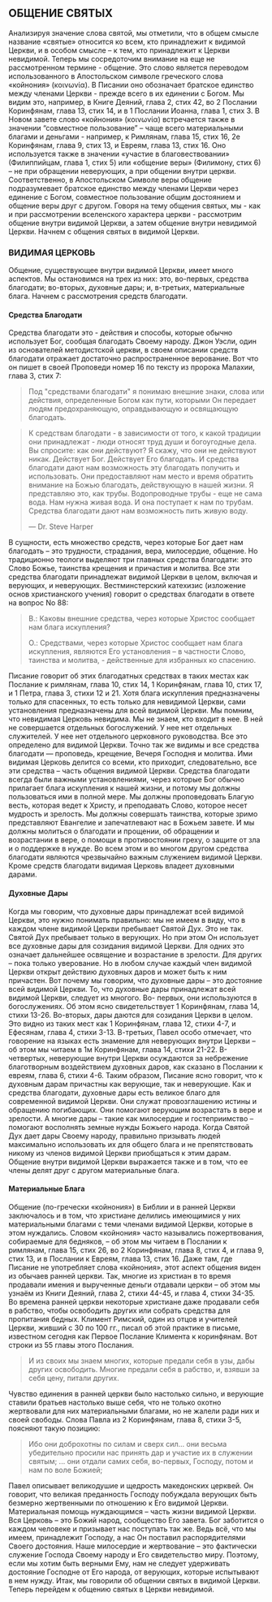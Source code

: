 ## ОБЩЕНИЕ СВЯТЫХ

Анализируя значение слова святой, мы отметили, что в общем смысле название «святые» относится ко всем, кто принадлежит к видимой Церкви, и в особом смысле – к тем, кто принадлежит к Церкви невидимой. Теперь мы сосредоточим внимание на еще не рассмотренном термине - общение.
Это слово является переводом использованного в Апостольском символе греческого слова «койнония» (κοινωνία). В Писании оно обозначает братское единство между членами Церкви - прежде всего в их единении с Богом. Мы видим это, например, в Книге Деяний, глава 2, стих 42, во 2 Послании Коринфянам, глава 13, стих 14, и в 1 Послании Иоанна, глава 1, стих 3.
В Новом завете слово «койнония» (κοινωνία) встречается также в значении “совместное пользование” – чаще всего материальными благами и деньгами - например, к Римлянам, глава 15, стих 16, 2е Коринфянам, глава 9, стих 13, и Евреям, глава 13, стих 16. Оно используется также в значении «участие в благовествовании» (Филиппийцам, глава 1, стих 5) или «общение веры» (Филимону, стих 6) – не при обращении неверующих, а при общении внутри церкви.
Соответственно, в Апостольском Символе веры общение подразумевает братское единство между членами Церкви через единение с Богом, совместное пользование общим достоянием и общение веры друг с другом.
Говоря на тему общения святых, мы - как и при рассмотрении вселенского характера церкви - рассмотрим общение внутри видимой Церкви, а затем общение внутри невидимой Церкви. Начнем с общения святых в видимой Церкви.

### ВИДИМАЯ ЦЕРКОВЬ

Общение, существующее внутри видимой Церкви, имеет много аспектов. Мы остановимся на трех из них: это, во-первых, средства благодати; во-вторых, духовные дары; и, в-третьих, материальные блага. Начнем с рассмотрения средств благодати.


#### Средства Благодати

Средства благодати это - действия и способы, которые обычно использует Бог, сообщая благодать Своему народу. Джон Уэсли, один из основателей методистской церкви, в своем описании средств благодати отражает достаточно распространенное верование. Вот что он пишет в своей Проповеди номер 16 по тексту из пророка Малахии, глава 3, стих 7:

> Под "средствами благодати" я понимаю внешние знаки, слова или действия, определенные Богом как пути, которыми Он передает людям предохраняющую, оправдывающую и освящающую благодать.

> К средствам благодати - в зависимости от того, к какой традиции они принадлежат - люди относят труд души и богоугодные дела. Вы спросите: как они действуют? Я скажу, что они не действуют никак. Действует Бог. Действует Его благодать. И средства благодати дают нам возможность эту благодать получить и использовать. Они предоставляют нам место и время обратить внимание на Божью благодать, действующую в нашей жизни. Я представляю это, как трубы. Водопроводные трубы - еще не сама вода. Нам нужна живая вода. И она поступает к нам по трубам. Средства благодати дают нам возможность пить живую воду.
> 
> —	Dr. Steve Harper

В сущности, есть множество средств, через которые Бог дает нам благодать – это трудности, страдания, вера, милосердие, общение. Но традиционно теологи выделяют три главных средства благодати: это Слово Божье, таинства крещения и причастия и молитва. Все эти средства благодати принадлежат видимой Церкви в целом, включая и верующих, и неверующих.
Вестминстерский катехизис (изложение основ христианского учения) говорит о средствах благодати в ответе на вопрос No 88:

> В.: Каковы внешние средства, через которые Христос сообщает нам блага искупления? 
> 
> О.: Средствами, через которые Христос сообщает нам блага искупления, являются Его установления – в частности Слово, таинства и молитва, - действенные для избранных ко спасению.

Писание говорит об этих благодатных средствах в таких местах как Послание к римлянам, глава 10, стих 14, 1 Коринфянам, глава 10, стих 17, и 1 Петра, глава 3, стихи 12 и 21.
Хотя блага искупления предназначены только для спасенных, то есть только для невидимой Церкви, сами установления предназначены для всей видимой Церкви. Мы помним, что невидимая Церковь невидима. Мы не знаем, кто входит в нее. В ней не совершается отдельных богослужений. У нее нет отдельных служителей. У нее нет отдельного церковного руководства. Все это определено для видимой Церкви. Точно так же видимы и все средства благодати — проповедь, крещение, Вечеря Господня и молитва. Ими видимая Церковь делится со всеми, кто приходит, следовательно, все эти средства – часть общения видимой Церкви.
Средства благодати всегда были важными установлениями, через которые Бог обычно прилагает блага искупления к нашей жизни, и потому мы должны пользоваться ими в полной мере. Мы должны проповедовать Благую весть, которая ведет к Христу, и преподавать Слово, которое несет мудрость и зрелость. Мы должны совершать таинства, которые зримо представляют Евангелие и запечатлевают нас в Божьем завете. И мы должны молиться о благодати и прощении, об обращении и возрастании в вере, о помощи в противостоянии греху, о защите от зла и о поддержке в нужде. Во всем этом и во многом другом средства благодати являются чрезвычайно важным служением видимой Церкви.
Кроме средств благодати видимая Церковь владеет духовными дарами.


#### Духовные Дары
	
Когда мы говорим, что духовные дары принадлежат всей видимой Церкви, это нужно понимать правильно: мы не имеем в виду, что в каждом члене видимой Церкви пребывает Святой Дух. Это не так. Святой Дух пребывает только в верующих. Но при этом Он использует все духовные дары для созидания видимой Церкви. Для одних это означает дальнейшее освящение и возрастание в зрелости. Для других – пока только уверование. Но в любом случае каждый член видимой Церкви открыт действию духовных даров и может быть к ним причастен. Вот почему мы говорим, что духовные дары – это достояние всей видимой Церкви.
То, что духовные дары принадлежат всей видимой Церкви, следует из многого. Во- первых, они используются в богослужениях. Об этом ясно свидетельствует 1 Коринфянам, глава 14, стихи 13-26. Во-вторых, дары даются для созидания Церкви в целом. Это видно из таких мест как 1 Коринфянам, глава 12, стихи 4-7, и Ефесянам, глава 4, стихи 3-13. В-третьих, Павел особо отмечает, что говорение на языках есть знамение для неверующих внутри Церкви – об этом мы читаем в 1м Коринфянам, глава 14, стихи 21-22. В-четвертых, неверующие внутри Церкви осуждаются за небрежение благотворным воздействием духовных даров, как сказано в Послании к евреям, глава 6, стихи 4-6. Таким образом, Писание ясно говорит, что к духовным дарам причастны как верующие, так и неверующие.
Как и средства благодати, духовные дары есть великое благо для современной видимой Церкви. Они служат провозглашению истины и обращению погибающих. Они помогают верующим возрастать в вере и зрелости. А многие дары – такие как милосердие и гостеприимство – помогают восполнять земные нужды Божьего народа. Когда Святой Дух дает дары Своему народу, правильно призывать людей максимально использовать их для общего блага и не препятствовать никому из членов видимой Церкви приобщаться к этим дарам.
Общение внутри видимой Церкви выражается также и в том, что ее члены делят друг с другом материальные блага.

#### Материальные Блага
	
Общение (по-гречески «койнония») в Библии и в ранней Церкви заключалось и в том, что христиане делились имеющимися у них материальными благами с теми членами видимой Церкви, которые в этом нуждались. Словом «койнония» часто назывались пожертвования, собираемые для бедняков, – об этом мы читаем в Послании к римлянам, глава 15, стих 26, во 2 Коринфянам, глава 8, стих 4, и глава 9, стих 13, и в Послании к Евреям, глава 13, стих 16.
Даже там, где Писание не употребляет слова «койнония», этот аспект общения виден из обычаев ранней церкви. Так, многие из христиан в то время продавали имения и вырученные деньги отдавали церкви – об этом мы узнаём из Книги Деяний, глава 2, стихи 44-45, и глава 4, стихи 34-35. Во времена ранней церкви некоторые христиане даже продавали себя в рабство, чтобы освободить других или собрать средства для пропитания бедных.
Климент Римский, один из отцов и учителей Церкви, живший с 30 по 100 гг., писал об этой практике в письме, известном сегодня как Первое Послание Климента к коринфянам. Вот строки из 55 главы этого Послания.

> И из своих мы знаем многих, которые предали себя в узы, дабы других освободить. Многие предали себя в рабство, и, взявши за себя цену, питали других.

Чувство единения в ранней церкви было настолько сильно, и верующие ставили братьев настолько выше себя, что не только охотно жертвовали для них материальными благами, но не жалели ради них и своей свободы.
Слова Павла из 2 Коринфянам, глава 8, стихи 3-5, поясняют такую позицию: 

> Ибо они доброхотны по силам и сверх сил... они весьма убедительно просили нас принять дар и участие их в служении святым; ... они отдали самих себя, во-первых, Господу, потом и нам по воле Божией;

Павел описывает великодушие и щедрость македонских церквей. Он говорит, что великая преданность Господу побуждала верующих быть безмерно жертвенными по отношению к Его видимой Церкви.
Материальная помощь нуждающимся – часть жизни видимой Церкви. Вся Церковь – это Божий народ, сообщество Его завета. Бог заботится о каждом человеке и призывает нас поступать так же. Ведь всё, что мы имеем, принадлежит Господу, а нас Он поставил распорядителями Своего достояния. Наше милосердие и жертвование – это фактически служение Господа Своему народу и Его свидетельство миру. Поэтому, если мы хотим быть верными Ему, нам не следует удерживать достояние Господне от Его народа, от верующих, которые испытывают в нем нужду.
Итак, мы говорили об общении святых в видимой Церкви. Теперь перейдем к общению святых в Церкви невидимой.
